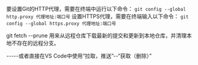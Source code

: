 要设置Git的HTTP代理，需要在终端中运行以下命令：
```git config --global http.proxy 代理地址:端口号```
设置HTTPS代理，需要在终端输入以下命令：
```git config --global https.proxy 代理地址:端口号```

git fetch --prune 用来从远程仓库下载最新的提交和更新到本地仓库，并清理本地不存在的远程分支。

-----或者直接在VS Code中使用“拉取，推送”--“获取（删除）”
